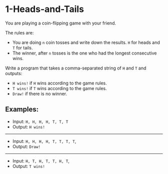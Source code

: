 # 1-Heads-and-Tails

You are playing a coin-flipping game with your friend.

The rules are:

* You are doing `n` coin tosses and write down the results. `H` for heads and `T` for tails.
* The winner, after `n` tosses is the one who had the longest consecutive wins.

Write a program that takes a comma-separated string of `H` and `T` and outputs:

* `H wins!` if `H` wins according to the game rules.
* `T wins!` if `T` wins according to the game rules.
* `Draw!` if there is no winner.


## Examples:

* Input: `H, H, H, H, T, T, T`
* Output: `H wins!`

----

* Input: `H, H, H, H, T, T, T, T`,
* Output: `Draw!`

----

* Input: `H, T, H, T, T, H, T`,
* Output: `T wins!`
